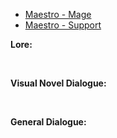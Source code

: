 - [Maestro - Mage](/pawnsDesigned/Maestro/MaestroMage/)
- [Maestro - Support](/pawnsDesigned/Maestro/MaestroSupport/)

**Lore:**

<br>

**Visual Novel Dialogue:**

<br>

**General Dialogue:**

<br>


